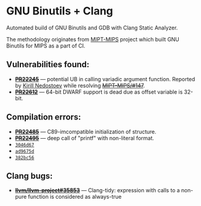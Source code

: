 # GNU Binutils + Clang
Automated build of GNU Binutils and GDB with Clang Static Analyzer.

The methodology originates from [MIPT-MIPS](http://mipt-ilab.github.io/mipt-mips/) project which built GNU Binutils for MIPS as a part of CI. 

## Vulnerabilities found:
 * ~~**[PR22245](https://sourceware.org/bugzilla/show_bug.cgi?id=22245)**~~ — potential UB in calling variadic argument function. Reported by [Kirill Nedostoev](https://github.com/inedostoev) while resolving ~~[MIPT-MIPS/#147](https://github.com/MIPT-ILab/mipt-mips/issues/147)~~.
 * ~~**[PR22612](https://sourceware.org/bugzilla/show_bug.cgi?id=22612)**~~ — 64-bit DWARF support is dead due as offset variable is 32-bit.
 
## Compilation errors:
 * ~~**[PR22485](https://sourceware.org/bugzilla/show_bug.cgi?id=22485)**~~ — C89-imcompatible initialization of structure.
 * ~~**[PR22495](https://sourceware.org/bugzilla/show_bug.cgi?id=22495)**~~ — deep call of "printf" with non-literal format.
 * [`3046d67`](https://sourceware.org/git?p=binutils-gdb.git;a=commit;h=3046d67a0e29686ec18abd719660969c97973063)
 * [`ad9675d`](https://sourceware.org/git?p=binutils-gdb.git;a=commit;h=ad9675dd80b41d2098fc2dc352c423fbfea0f5b1)
 * [`382bc56`](https://sourceware.org/git?p=binutils-gdb.git;a=commit;h=382bc56bc702608c2f493f743c2e990435a7a74c)

## Clang bugs:
  * ~~**[llvm/llvm-project#35853](https://github.com/llvm/llvm-project/issues/35853)**~~ — Clang-tidy: expression with calls to a non-pure function is considered as always-true
